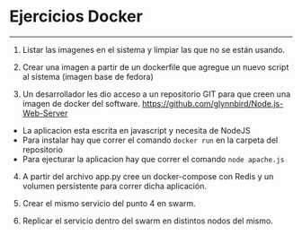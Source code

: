 # Ejercicios Docker
---
1. Listar las imagenes en el sistema y limpiar las que no se están usando.


2. Crear una imagen a partir de un dockerfile que agregue un nuevo script al sistema (imagen base de fedora)


3. Un desarrollador les dio acceso a un repositorio GIT para que creen una imagen de docker del software. https://github.com/glynnbird/Node.js-Web-Server

- La aplicacion esta escrita en javascript y necesita de NodeJS
- Para instalar hay que correr el comando `docker run` en la carpeta del repositorio
- Para ejecturar la aplicacion hay que correr el comando `node apache.js`




4. A partir del archivo app.py cree un docker-compose con Redis y un volumen persistente para correr dicha aplicación.

5. Crear el mismo servicio del punto 4 en swarm.
6. Replicar el servicio dentro del swarm en distintos nodos del mismo.
